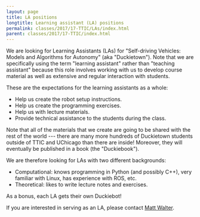 ```yaml
---
layout: page
title: LA positions
longtitle: Learning assistant (LA) positions
permalink: classes/2017/17-TTIC/LAs/index.html
parent: classes/2017/17-TTIC/index.html
---
```


We are looking for Learning Assistants (LAs) for "Self-driving Vehicles: Models and Algorithms for Autonomy" (aka "Duckietown"). Note that we are specifically using the term "learning assistant" rather than "teaching assistant" because this role involves working with us to develop course material as well as extensive and regular interaction with students.

These are the expectations for the learning assistants as a whole:

- Help us create the robot setup instructions.
- Help us create the programming exercises.
- Help us with lecture materials.
- Provide technical assistance to the students during the class.

Note that all of the materials that we create are going to be shared with the rest of the world --- there are many more hundreds of Duckietown students outside of TTIC and UChicago than there are inside! Moreover, they will eventually be published in a book (the "Duckiebook").

We are therefore looking for LAs with two different backgrounds:

* Computational: knows programming in Python (and possibly C++), very familiar with Linux, has experience with ROS, etc.
* Theoretical: likes to write lecture notes and exercises.

As a bonus, each LA gets their own Duckiebot!

If you are interested in serving as an LA, please contact [Matt Walter](http://ttic.edu/walter).
